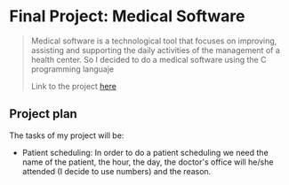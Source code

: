 # Final Project: Medical Software
>Medical software is a technological tool that focuses on improving, assisting and supporting the daily activities of the management of a health center. So I decided to do a medical software using the C programming languaje
>
>Link to the project [here](https://github.com/rulgamer03/C/tree/main/homework/finalproject)

## Project plan
The tasks of my project will be:
* Patient scheduling: In order to do a patient scheduling we need the name of the patient, the hour, the day, the doctor's office will he/she attended (I decide to use numbers) and the reason.

